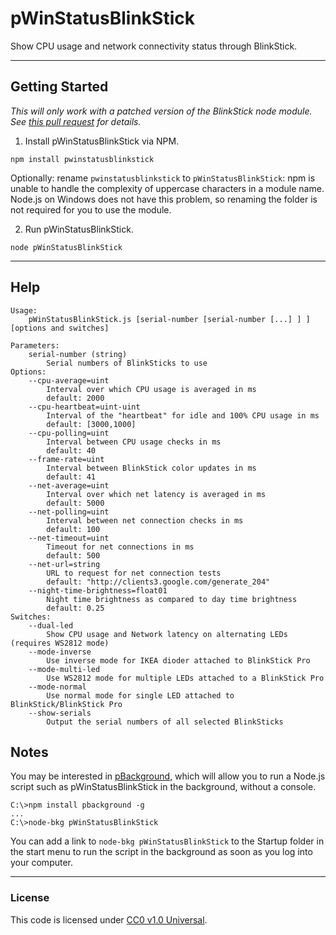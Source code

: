 pWinStatusBlinkStick
===============

Show CPU usage and network connectivity status through BlinkStick.

--------------------------------------------------------------------------------

Getting Started
---------------
_This will only work with a patched version of the BlinkStick node module.
See [this pull request](https://github.com/arvydas/blinkstick-node/pull/17) for
details._

1. Install pWinStatusBlinkStick via NPM.
  
  `npm install pwinstatusblinkstick`
  
  Optionally: rename `pwinstatusblinkstick` to `pWinStatusBlinkStick`: npm is
  unable to handle the complexity of uppercase characters in a module name.
  Node.js on Windows does not have this problem, so renaming the folder is not
  required for you to use the module.

2. Run pWinStatusBlinkStick.
  
  `node pWinStatusBlinkStick`

--------------------------------------------------------------------------------

Help
-----
```
Usage:
    pWinStatusBlinkStick.js [serial-number [serial-number [...] ] ] [options and switches]

Parameters:
    serial-number (string)
        Serial numbers of BlinkSticks to use
Options:
    --cpu-average=uint
        Interval over which CPU usage is averaged in ms
        default: 2000
    --cpu-heartbeat=uint-uint
        Interval of the "heartbeat" for idle and 100% CPU usage in ms
        default: [3000,1000]
    --cpu-polling=uint
        Interval between CPU usage checks in ms
        default: 40
    --frame-rate=uint
        Interval between BlinkStick color updates in ms
        default: 41
    --net-average=uint
        Interval over which net latency is averaged in ms
        default: 5000
    --net-polling=uint
        Interval between net connection checks in ms
        default: 100
    --net-timeout=uint
        Timeout for net connections in ms
        default: 500
    --net-url=string
        URL to request for net connection tests
        default: "http://clients3.google.com/generate_204"
    --night-time-brightness=float01
        Night time brightness as compared to day time brightness
        default: 0.25
Switches:
    --dual-led
        Show CPU usage and Network latency on alternating LEDs (requires WS2812 mode)
    --mode-inverse
        Use inverse mode for IKEA dioder attached to BlinkStick Pro
    --mode-multi-led
        Use WS2812 mode for multiple LEDs attached to a BlinkStick Pro
    --mode-normal
        Use normal mode for single LED attached to BlinkStick/BlinkStick Pro
    --show-serials
        Output the serial numbers of all selected BlinkSticks
```

Notes
-----
You may be interested in [pBackground](https://www.npmjs.com/package/pbackground),
which will allow you to run a Node.js script such as pWinStatusBlinkStick in the
background, without a console.
  ```
  C:\>npm install pbackground -g
  ...
  C:\>node-bkg pWinStatusBlinkStick
  ```
You can add a link to `node-bkg pWinStatusBlinkStick` to the Startup folder in
the start menu to run the script in the background as soon as you log into your
computer.

--------------------------------------------------------------------------------

### License
This code is licensed under [CC0 v1.0 Universal](https://creativecommons.org/publicdomain/zero/1.0/).
